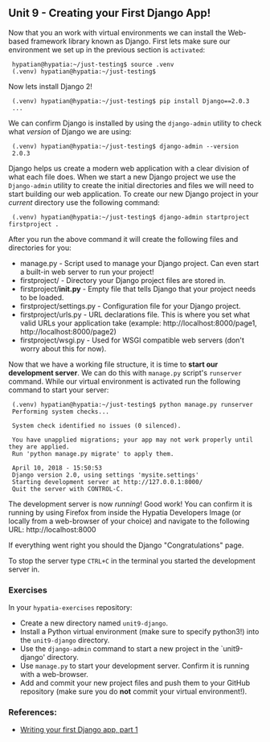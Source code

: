 Unit 9 - Creating your First Django App!
----

Now that you an work with virtual environments we can install the Web-based framework library known as Django. First lets make sure our environment we set up in the previous section is `activated`:

     hypatian@hypatia:~/just-testing$ source .venv
     (.venv) hypatian@hypatia:~/just-testing$

Now lets install Django 2!

     (.venv) hypatian@hypatia:~/just-testing$ pip install Django==2.0.3
     ...

We can confirm Django is installed by using the `django-admin` utility to check what *version* of Django we are using:

     (.venv) hypatian@hypatia:~/just-testing$ django-admin --version
     2.0.3

Django helps us create a modern web application with a clear division of what each file does. When we start a new Django project we use the `Django-admin` utility to create the initial directories and files we will need to start building our web application. To create our new Django project in your *current* directory use the following command:

     (.venv) hypatian@hypatia:~/just-testing$ django-admin startproject firstproject .

After you run the above command it will create the following files and directories for you:

* manage.py - Script used to manage your Django project. Can even start a built-in web server to run your project!
* firstproject/ - Directory your Django project files are stored in.
* firstproject/__init.py__ - Empty file that tells Django that your project needs to be loaded.
* firstproject/settings.py - Configuration file for your Django project.
* firstproject/urls.py - URL declarations file. This is where you set what valid URLs your application take (example: http://localhost:8000/page1, http://localhost:8000/page2)
* firstproject/wsgi.py - Used for WSGI compatible web servers (don't worry about this for now).

Now that we have a working file structure, it is time to **start our development server**. We can do this with `manage.py` script's `runserver` command. While our virtual environment is activated run the following command to start your server:

     (.venv) hypatian@hypatia:~/just-testing$ python manage.py runserver
     Performing system checks...
     
     System check identified no issues (0 silenced).
     
     You have unapplied migrations; your app may not work properly until they are applied.
     Run 'python manage.py migrate' to apply them.
     
     April 10, 2018 - 15:50:53
     Django version 2.0, using settings 'mysite.settings'
     Starting development server at http://127.0.0.1:8000/
     Quit the server with CONTROL-C.

The development server is now *running*! Good work! You can confirm it is running by using Firefox from inside the Hypatia Developers Image (or locally from a web-browser of your choice) and navigate to the following URL: http://localhost:8000

If everything went right you should the Django "Congratulations" page.

To stop the server type `CTRL+C` in the terminal you started the development server in.

### **Exercises**

In your `hypatia-exercises` repository:

* Create a new directory named `unit9-django`.
* Install a Python virtual environment (make sure to specify python3!) into the `unit9-django` directory.
* Use the `django-admin` command to start a new project in the `unit9-django' directory.
* Use `manage.py` to start your development server. Confirm it is running with a web-browser.
* Add and commit your new project files and push them to your GitHub repository (make sure you do **not** commit your virtual environment!).

### References:

* [Writing your first Django app, part 1](https://docs.djangoproject.com/en/2.0/intro/tutorial01/)
